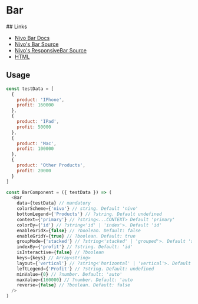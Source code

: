 # Bar

## Links

- [Nivo Bar Docs](https://nivo.rocks/bar/)
- [Nivo's Bar Source](https://github.com/plouc/nivo/blob/master/packages/bar/src/Bar.js)
- [Nivo's ResponsiveBar Source](https://github.com/plouc/nivo/blob/master/packages/bar/src/ResponsiveBar.js)
- [HTML](https://www.w3schools.com/tags/tag_button.asp)

## Usage

```javascript
const testData = [
  {
    product: 'IPhone',
    profit: 160000
  },
  {
    product: 'IPad',
    profit: 50000
  },
  {
    product: 'Mac',
    profit: 100000
  },
  {
    product: 'Other Products',
    profit: 20000
  }
]

const BarComponent = ({ testData }) => (
  <Bar
    data={testData} // mandatory
    colorScheme={'nivo'} // string. Default 'nivo'
    bottomLegend={'Products'} // ?string. Default undefined
    context={'primary'} // ?string<...CONTEXT> Default 'primary'
    colorBy={'id'} // ?string<'id' | 'index'>. Default 'id'
    enableGridX={false} // ?boolean. Default: false
    enableGridY={true} // ?boolean. Default: true
    groupMode={'stacked'} // ?string<'stacked' | 'grouped'>. Default 'stacked'
    indexBy={'profit'} // ?string. Default: 'id'
    isInteractive={false} // ?boolean
    keys={keys} // Array<string>
    layout={'vertical'} // ?string<'horizontal' | 'vertical'>. Default 'vertical'
    leftLegend={'Profit'} // ?string. Default: undefined
    minValue={0} // ?number. Default: 'auto'
    maxValue={160000} // ?number. Default: 'auto
    reverse={false} // ?boolean. Default: false
  />
)
```
